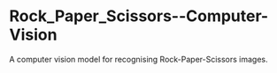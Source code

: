 # Rock_Paper_Scissors--Computer-Vision
A computer vision model for recognising Rock-Paper-Scissors images.
